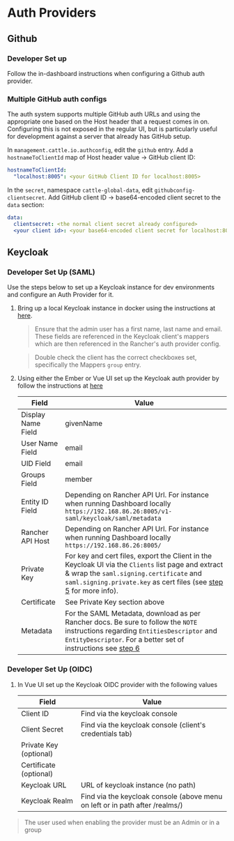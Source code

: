 # Auth Providers

## Github

### Developer Set up

Follow the in-dashboard instructions when configuring a Github auth provider.

### Multiple GitHub auth configs

The auth system supports multiple GitHub auth URLs and using the appropriate one based on the Host header that a request comes in on. Configuring this is not exposed in the regular UI, but is particularly useful for development against a server that already has GitHub setup.

In `management.cattle.io.authconfig`, edit the `github` entry. Add a `hostnameToClientId` map of Host header value -> GitHub client ID:

```yaml
hostnameToClientId:
  "localhost:8005": <your GitHub Client ID for localhost:8005>
```

In the `secret`, namespace `cattle-global-data`, edit `githubconfig-clientsecret`. Add GitHub client ID -> base64-encoded client secret to the `data` section:

```yaml
data:
  clientsecret: <the normal client secret already configured>
  <your client id>: <your base64-encoded client secret for localhost:8005>
```

## Keycloak

### Developer Set Up (SAML)

Use the steps below to set up a Keycloak instance for dev environments and configure an Auth Provider for it.

1. Bring up a local Keycloak instance in docker using the instructions at [here](https://www.keycloak.org/getting-started/getting-started-docker).

   > Ensure that the admin user has a first name, last name and email. These fields are referenced in the Keycloak client's mappers which are then referenced in the Rancher's auth provider config.

   > Double check the client has the correct checkboxes set, specifically the Mappers `group` entry.

1. Using either the Ember or Vue UI set up the Keycloak auth provider by follow the instructions at [here](https://ranchermanager.docs.rancher.com/v2.8/how-to-guides/new-user-guides/authentication-permissions-and-global-configuration/authentication-config/configure-keycloak-saml)

   | Field              | Value                                                                                                                                                                                                                                                                                        |
   | ------------------ | -------------------------------------------------------------------------------------------------------------------------------------------------------------------------------------------------------------------------------------------------------------------------------------------- |
   | Display Name Field | givenName                                                                                                                                                                                                                                                                                    |
   | User Name Field    | email                                                                                                                                                                                                                                                                                        |
   | UID Field          | email                                                                                                                                                                                                                                                                                        |
   | Groups Field       | member                                                                                                                                                                                                                                                                                       |
   | Entity ID Field    | Depending on Rancher API Url. For instance when running Dashboard locally `https://192.168.86.26:8005/v1-saml/keycloak/saml/metadata`                                                                                                                                                        |
   | Rancher API Host   | Depending on Rancher API Url. For instance when running Dashboard locally `https://192.168.86.26:8005/`                                                                                                                                                                                      |
   | Private Key        | For key and cert files, export the Client in the Keycloak UI via the `Clients` list page and extract & wrap the `saml.signing.certificate` and `saml.signing.private.key` as cert files (see [step 5](https://gist.github.com/PhilipSchmid/506b33cd74ddef4064d30fba50635c5b) for more info). |
   | Certificate        | See Private Key section above                                                                                                                                                                                                                                                                |
   | Metadata           | For the SAML Metadata, download as per Rancher docs. Be sure to follow the `NOTE` instructions regarding `EntitiesDescriptor` and `EntityDescriptor`. For a better set of instructions see [step 6](https://gist.github.com/PhilipSchmid/506b33cd74ddef4064d30fba50635c5b)                   |

### Developer Set Up (OIDC)

1. In Vue UI set up the Keycloak OIDC provider with the following values

   | Field                  | Value                                                                        |
   | ---------------------- | ---------------------------------------------------------------------------- |
   | Client ID              | Find via the keycloak console                                                |
   | Client Secret          | Find via the keycloak console (client's credentials tab)                     |
   | Private Key (optional) |                                                                              |
   | Certificate (optional) |                                                                              |
   | Keycloak URL           | URL of keycloak instance (no path)                                           |
   | Keycloak Realm         | Find via the keycloak console (above menu on left or in path after /realms/) |

> The user used when enabling the provider must be an Admin or in a group
